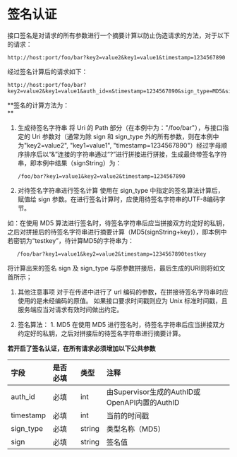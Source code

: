 # 签名认证

接口签名是对请求的所有参数进行一个摘要计算以防止伪造请求的方法，对于以下的请求：

```
http://host:port/foo/bar?key2=value2&key1=value1&timestamp=1234567890
```

经过签名计算后的请求如下：

```
http://host:port/foo/bar?key2=value2&key1=value1&auth_id=x&timestamp=1234567890&sign_type=MD5&sign=fb316e29172065a840090ddc759f4dff
```

**签名的计算方法为：                    
**

1. 生成待签名字符串 将 Uri 的 Path 部分（在本例中为："/foo/bar"），与接口指定的 Uri 参数对（通常为除 sign 和 sign\_type 外的所有参数，则在本例中为"key2=value2", "key1=value1", "timestamp=1234567890"）经过字母顺序排序后以“&”连接的字符串通过“?”进行拼接进行拼接，生成最终带签名字符串，即本例中结果（signString）为：

   ```
   /foo/bar?key1=value1&key2=value2&timestamp=1234567890
   ```

2. 对待签名字符串进行签名计算 使用在 sign\_type 中指定的签名算法计算后，赋值给 sign 参数。在进行签名计算时，应使用待签名字符串的UTF-8编码字节。

如：在使用 MD5 算法进行签名时，待签名字符串后应当拼接双方约定好的私钥，之后对拼接后的待签名字符串进行摘要计算（MD5\(signString+key\)），即本例中若密钥为“testkey”，待计算MD5的字符串为：

```
   /foo/bar?key1=value1&key2=value2&timestamp=1234567890testkey
```

将计算出来的签名 sign 及 sign\_type 与原参数拼接后，最后生成的URI则将如文首所示；

1. 其他注意事项 对于在传递中进行了 url 编码的参数，在拼接待签名字符串时应使用的是未经编码的原值。 如果接口要求时间戳则应为 Unix 标准时间戳，且服务端应当对请求有效时间做出约定。

2. 签名算法： 1. MD5 在使用 MD5 进行签名时，待签名字符串后应当拼接双方约定好的私钥，之后对拼接后的待签名字符串进行摘要计算。

**若开启了签名认证，在所有请求必须增加以下公共参数**

| **字段** | **是否必填** | **类型** | **注释** |
| :--- | :--- | :--- | :--- |
| auth\_id | 必填 | int | 由Supervisor生成的AuthID或OpenAPI内置的AuthID |
| timestamp | 必填 | int | 当前的时间戳 |
| sign\_type | 必填 | string | 类型名称（MD5） |
| sign | 必填 | string | 签名值 |



